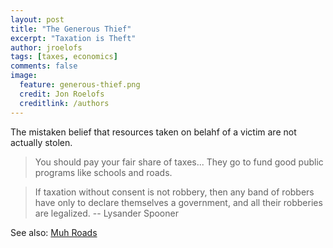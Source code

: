 ```yaml
---
layout: post
title: "The Generous Thief"
excerpt: "Taxation is Theft"
author: jroelofs
tags: [taxes, economics]
comments: false
image:
  feature: generous-thief.png
  credit: Jon Roelofs
  creditlink: /authors
---
```


The mistaken belief that resources taken on belahf of a victim are not actually stolen.

> You should pay your fair share of taxes... They go to fund good public programs like schools and roads.

> If taxation without consent is not robbery, then any band of robbers have only to declare themselves a government, and all their robberies are legalized.  -- Lysander Spooner

See also: [Muh Roads](/muh-roads)
